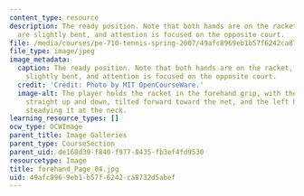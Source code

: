```yaml
---
content_type: resource
description: The ready position. Note that both hands are on the racket, the knees
  are slightly bent, and attention is focused on the opposite court.
file: /media/courses/pe-710-tennis-spring-2007/49afc8969eb1b57f6242ca8732d5abef_forehand_Page_04.jpg
file_type: image/jpeg
image_metadata:
  caption: The ready position. Note that both hands are on the racket, the knees are
    slightly bent, and attention is focused on the opposite court.
  credit: 'Credit: Photo by MIT OpenCourseWare.'
  image-alt: The player holds the racket in the forehand grip, with the head aligned
    straight up and down, tilted forward toward the net, and the left hand lightly
    steadying it at the neck.
learning_resource_types: []
ocw_type: OCWImage
parent_title: Image Galleries
parent_type: CourseSection
parent_uid: de168d39-f840-f977-8435-fb3ef4fd9530
resourcetype: Image
title: forehand_Page_04.jpg
uid: 49afc896-9eb1-b57f-6242-ca8732d5abef
---
```

